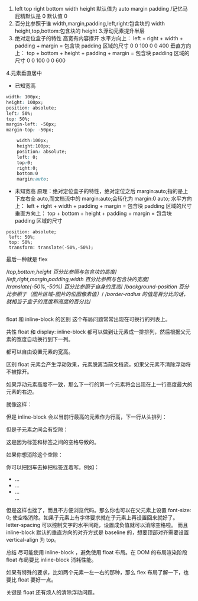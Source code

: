 1. left top right bottom width height
   默认值为 auto
   margin padding /记忆马屁精默认是 0
   默认值 0
2. 百分比参照于谁
   width,margin,padding,left,right:包含块的 width
   height,top,bottom:包含块的 height 3.浮动元素提升半层
3. 绝对定位盒子的特性
   高宽有内容撑开
   水平方向上： left + right + width + padding + margin = 包含块 padding 区域的尺寸
   0 0 100 0 0 400
   垂直方向上： top + bottom + height + padding + margin = 包含块 padding 区域的尺寸
   0 0 100 0 0 600

4.元素垂直居中

- 已知宽高

```css
width: 100px;
height: 100px;
position: absolute;
left: 50%;
top: 50%;
margin-left: -50px;
margin-top: -50px;
```

```css
    width:100px;
    height:100px;
    position: absolute;
    left: 0;
    top:0;
    right:0;
    bottom:0
    margin:auto;
```

- 未知宽高
  原理：绝对定位盒子的特性，绝对定位之后 margin:auto;指的是上下左右全 auto,而文档流中的 margin:auto;会转化为 margin:0 auto;
  水平方向上： left + right + width + padding + margin = 包含块 padding 区域的尺寸
  垂直方向上： top + bottom + height + padding + margin = 包含块 padding 区域的尺寸

```
position: absolute;
 left: 50%;
 top: 50%;
 transform: translate(-50%,-50%);
```

最后一种就是 flex

/_top,bottom,height 百分比参照与包含块的高度_/
/_left,right,margin,padding,width 百分比参照与包含块的宽度_/
/_translate(-50%,-50%) 百分比参照于自身的宽高_/
/_background-position 百分比参照于（图片区域-图片的位图像素值）_/
/_border-radius 的值是百分比的话，就相当于盒子的宽度和高度的百分比_/

```

```

float 和 inline-block 的区别
这个布局问题常常出现在可换行的列表上。

共性
float 和 display: inline-block 都可以做到让元素成一排排列，然后根据父元素的宽度自动换行到下一列。

都可以自由设置元素的宽高。

区别
float 元素会产生浮动效果，元素脱离当前文档流，如果父元素不清除浮动将不被撑开。

如果浮动元素高度不一致，那么下一行的第一个元素将会出现在上一行高度最大的元素的右边。

就像这样：

但是 inline-block 会以当前行最高的元素作为行高，下一行从头排列：

但是子元素之间会有空隙：

这是因为标签和标签之间的空格导致的。

如果你想消除这个空隙：

你可以把回车去掉把标签连着写。例如：

<ul>
    <li>...</li><li>...</li><li>...</li>...
</ul>
但是这样也挫了，而且不方便浏览代码。那么你也可以在父元素上设置 font-size: 0; 使空格消除。如果子元素上有字体要求就在子元素上再设置回来就好了。
letter-spacing 可以控制文字的水平间距，设置成负值就可以消除空格啦。
而且 inline-block 默认的垂直方向的对齐方式是 baseline 的，想要顶部对齐需要设置 vertical-align 为 top。

总结
尽可能使用 inline-block ，避免使用 float 布局。在 DOM 的布局渲染阶段 float 布局要比 inline-block 消耗性能。

如果有特殊的要求，比如两个元素一左一右的那种，那么 flex 布局了解一下，也要比 float 要好一点。

关键是 float 还有烦人的清除浮动问题。
